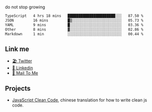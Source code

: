 do not stop growing


<!--START_SECTION:waka-->

```txt
TypeScript   4 hrs 18 mins   ██████████████████████░░░   87.50 %
JSON         16 mins         █▒░░░░░░░░░░░░░░░░░░░░░░░   05.73 %
YAML         9 mins          █░░░░░░░░░░░░░░░░░░░░░░░░   03.36 %
Other        8 mins          ▓░░░░░░░░░░░░░░░░░░░░░░░░   02.86 %
Markdown     1 min           ░░░░░░░░░░░░░░░░░░░░░░░░░   00.44 %
```

<!--END_SECTION:waka-->

## Link me

- [🏖️ Twitter](https://twitter.com/yuetong3yu)
- [🧳 Linkedin](https://www.linkedin.com/in/yuetong3yu)
- [📧 Mail To Me](mailto:yuetong3yu@gmail.com)


## Projects 

- [JavaScript Clean Code](https://js-clean-code-cn.vercel.app/), chinese translation for how to write clean js code.
